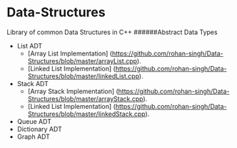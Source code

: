 # Data-Structures
Library of common Data Structures in C++
######Abstract Data Types
- List ADT
  - [Array List Implementation] (https://github.com/rohan-singh/Data-Structures/blob/master/arrayList.cpp).
  - [Linked List Implementation] (https://github.com/rohan-singh/Data-Structures/blob/master/linkedList.cpp).
- Stack ADT
  - [Array Stack Implementation] (https://github.com/rohan-singh/Data-Structures/blob/master/arrayStack.cpp).
  - [Linked List Implementation] (https://github.com/rohan-singh/Data-Structures/blob/master/linkedStack.cpp).
- Queue ADT
- Dictionary ADT
- Graph ADT
